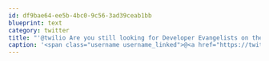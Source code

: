 ```yaml
---
id: df9bae64-ee5b-4bc0-9c56-3ad39ceab1bb
blueprint: text
category: twitter
title: "'@twilio Are you still looking for Developer Evangelists on the West Coast? + @DanielleMORRILL"
caption: '<span class="username username_linked">@<a href="https://twitter.com/twilio" title="twilio">twilio</a></span> Are you still looking for Developer Evangelists on the West Coast? + @DanielleMORRILL'
---
```

